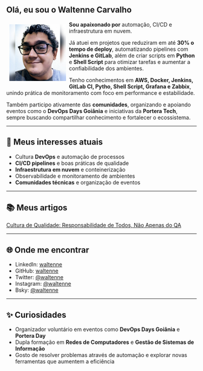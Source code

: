 ## Olá, eu sou o Waltenne Carvalho

<img src="./media/me/waltenne.jpg" style="width: 150px;margin: 8px;" align="left">

**Sou apaixonado por** automação, CI/CD e infraestrutura em nuvem.

Já atuei em projetos que reduziram em até **30% o tempo de deploy**, automatizando pipelines com **Jenkins e GitLab**, além de criar scripts em **Python** e **Shell Script** para otimizar tarefas e aumentar a confiabilidade dos ambientes.  

Tenho conhecimentos em **AWS, Docker, Jenkins, GitLab CI, Pytho, Shell Script, Grafana e Zabbix**, unindo prática de monitoramento com foco em performance e estabilidade.  

Também participo ativamente das **comunidades**, organizando e apoiando eventos como o **DevOps Days Goiânia** e iniciativas da **Portera Tech**, sempre buscando compartilhar conhecimento e fortalecer o ecossistema.  

---

## 📌 Meus interesses atuais

- Cultura **DevOps** e automação de processos  
- **CI/CD pipelines** e boas práticas de qualidade  
- **Infraestrutura em nuvem** e conteinerização  
- Observabilidade e monitoramento de ambientes  
- **Comunidades técnicas** e organização de eventos  

---

## 📚 Meus artigos 

[Cultura de Qualidade: Responsabilidade de Todos, Não Apenas do QA](https://dev.to/waltenne/cultura-de-qualidade-responsabilidade-de-todos-nao-apenas-do-qa-19e6)

---

## 🌐 Onde me encontrar

- LinkedIn: [waltenne](https://www.linkedin.com/in/waltenne)  
- GitHub: [waltenne](https://github.com/waltenne)  
- Twitter: [@waltenne](https://twitter.com/waltenne)
- Instagram: [@waltenne](https://www.instagram.com/waltenne)
- Bsky: [@waltenne](https://bsky.app/profile/waltenne.bsky.social)

---

## ✨ Curiosidades

- Organizador voluntário em eventos como **DevOps Days Goiânia** e **Portera Day**  
- Dupla formação em **Redes de Computadores** e **Gestão de Sistemas de Informação**  
- Gosto de resolver problemas através de automação e explorar novas ferramentas que aumentem a eficiência  
